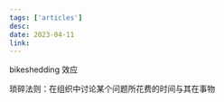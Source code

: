 ```yaml
---
tags: ['articles']
desc: 
date: 2023-04-11
link: 
---
```


bikeshedding 效应

琐碎法则：在组织中讨论某个问题所花费的时间与其在事物





















